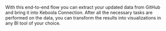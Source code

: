 With this end-to-end flow you can extract your updated data from GitHub and bring it into Keboola Connection. After all the necessary tasks are performed on the data, you can transform the results into visualizations in any BI tool of your choice.